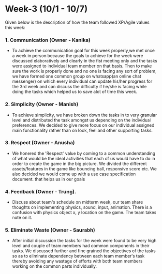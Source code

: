 # Week-3 (10/1 - 10/7)
Given below is the description of how the team followed XP/Agile values this week:

### 1. Communication (Owner - **Kanika**)
* To achieve the communication goal for this week properly,we met once a week in person because the goals to achieve for the week were discussed elaboratively and clearly in the fist meeting only and the tasks were assigned to individual team member on that basis. Then to make sure the work is properly done and no one is facing any sort of problem, we have formed one common group on whatsapp(an online chat messenger) on which every individual can update his/her progress for the 3rd week and can discuss the difficulty if he/she is facing while doing the tasks which helped us to save alot of time this week.

### 2. Simplicity (Owner - **Manish**)
* To achieve simplicity, we have broken down the tasks in to very granular level and distributed the task amongst us depending on the individual preferences. We decided to give more focus on our individual assigned main functionality rather than on look, feel and other supporting tasks.

### 3. Respect (Owner - **Anusha**)
* We honered the 'Respect' value by coming to a common understanding of what would be the ideal activities that each of us would have to do in order to create the game in the big picture. We divided the different assets/features in the game like bouncing ball, responsive score etc. We also decided we would come up with a use case specification document. that helps us in our goals

### 4. Feedback (Owner - **Trung**).  
* Discuss about team's schedule on midterm week, our team share thoughts on implementing physics, sound, input, animation. There is a confusion with physics object x, y location on the game. The team takes note on it.

### 5. Eliminate Waste (Owner - **Saurabh**)
* After initial discussion the tasks for the week were found to be very high level and couple of team members had common components in their tasks. We discussed further and fine grained the objectives of the tasks so as to eliminate dependency between each team member's task thereby avoiding any wastage of efforts with both team members working on the common parts individually.
